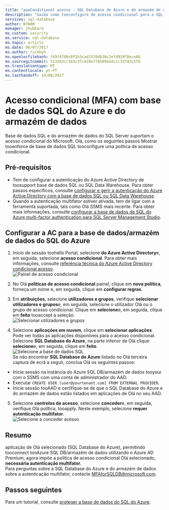 ```yaml
---
title: "aaaConditional acesso - SQL Database do Azure e do armazém de dados | Documentação da Microsoft"
description: "Saiba como tooconfigure de acesso condicional para o SQL Database do Azure e do armazém de dados."
services: sql-database
author: BYHAM
manager: jhubbard
ms.custom: security
ms.service: sql-database
ms.topic: article
ms.date: 06/07/2017
ms.author: rickbyh
ms.openlocfilehash: f49f4708c0f1b3cad1539d630c2efd919f8ece68
ms.sourcegitcommit: 523283cc1b3c37c428e77850964dc1c33742c5f0
ms.translationtype: MT
ms.contentlocale: pt-PT
ms.lasthandoff: 10/06/2017
---
```

# <a name="conditional-access-mfa-with-azure-sql-database-and-data-warehouse"></a>Acesso condicional (MFA) com base de dados SQL do Azure e do armazém de dados  

Base de dados SQL e do armazém de dados do SQL Server suportam o acesso condicional do Microsoft. Olá, como os seguintes passos Mostrar tooenforce de base de dados SQL tooconfigure uma política de acesso condicional.  

## <a name="prerequisites"></a>Pré-requisitos  
- Tem de configurar a autenticação do Azure Active Directory de toosupport base de dados SQL ou SQL Data Warehouse. Para obter passos específicos, consulte [configurar e gerir a autenticação do Azure Active Directory com a base de dados SQL ou SQL Data Warehouse](sql-database-aad-authentication-configure.md).  
- Quando a autenticação multifator estiver ativada, tem de ligar com a ferramenta suportada, tais como Olá SSMS mais recente. Para obter mais informações, consulte [configurar a base de dados de SQL do Azure multi-factor authentication para SQL Server Management Studio](sql-database-ssms-mfa-authentication-configure.md).  

## <a name="configure-ca-for-azure-sql-dbdw"></a>Configurar a AC para a base de dados/armazém de dados do SQL do Azure  
1.  Início de sessão toohello Portal, selecione **do Azure Active Directory**e, em seguida, selecione **acesso condicional**. Para obter mais informações, consulte [referência técnica do Azure Active Directory condicional acesso](https://docs.microsoft.com/en-us/azure/active-directory/active-directory-conditional-access-technical-reference).  
  ![Painel de acesso condicional](./media/sql-database-conditional-access/conditional-access-blade.png) 
     
2.  No Olá **políticas de acesso condicional** painel, clique em **nova política**, forneça um nome e, em seguida, clique em **configurar regras**.  
3.  Em **atribuições**, selecione **utilizadores e grupos**, verifique **selecionar utilizadores e grupos**e, em seguida, selecione o utilizador Olá ou o grupo de acesso condicional. Clique em **selecione**e, em seguida, clique em **feito** tooaccept a seleção.  
  ![Selecionar utilizadores e grupos](./media/sql-database-conditional-access/select-users-and-groups.png)  

4.  Selecione **aplicações em nuvem**, clique em **selecionar aplicações**. Pode ver todas as aplicações disponíveis para o acesso condicional. Selecione **SQL Database do Azure**, na parte inferior de Olá clique **selecione**e, em seguida, clique em **feito**.  
  ![Selecione a base de dados SQL](./media/sql-database-conditional-access/select-sql-database.png)  
  Se não encontrar **SQL Database do Azure** listado no Olá terceira captura de ecrã a seguir, conclua Olá os seguintes passos:   
  - Inicie sessão na instância do Azure SQL DB/armazém de dados tooyour com o SSMS com uma conta de administrador do AAD.  
  - Executar `CREATE USER [user@yourtenant.com] FROM EXTERNAL PROVIDER`.  
  - Inicie sessão tooAAD e certifique-se de que o SQL Database do Azure e do armazém de dados estão listados em aplicações de Olá no seu AAD.  

5.  Selecione **controlos de acesso**, selecione **conceder**e, em seguida, verifique Olá política, tooapply. Neste exemplo, selecione **requer autenticação multifator**.  
  ![Selecione a conceder acesso](./media/sql-database-conditional-access/grant-access.png)  

## <a name="summary"></a>Resumo  
aplicação de Olá selecionado (SQL Database do Azure), permitindo tooconnect tooAzure SQL DB/armazém de dados utilizando o Azure AD Premium, agora impõe a política de acesso condicional Olá selecionado, **necessária autenticação multifator.**  
Para perguntas sobre a SQL Database do Azure e do armazém de dados sobre a autenticação multifator, contacte MFAforSQLDB@microsoft.com.  

## <a name="next-steps"></a>Passos seguintes  

Para um tutorial, consulte [proteger a base de dados do SQL do Azure](sql-database-security-tutorial.md).
